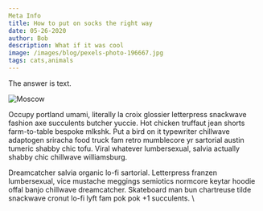 ```yaml
---
Meta Info
title: How to put on socks the right way
date: 05-26-2020
author: Bob
description: What if it was cool
image: /images/blog/pexels-photo-196667.jpg
tags: cats,animals
---
```


The answer is text.

![Moscow](/images/blog/pexels-photo-196667.jpg)

Occupy portland umami, literally la croix glossier letterpress snackwave fashion axe succulents butcher yuccie. Hot chicken truffaut jean shorts farm-to-table bespoke mlkshk. Put a bird on it typewriter chillwave adaptogen sriracha food truck fam retro mumblecore yr sartorial austin tumeric shabby chic tofu. Viral whatever lumbersexual, salvia actually shabby chic chillwave williamsburg.

Dreamcatcher salvia organic lo-fi sartorial. Letterpress franzen lumbersexual, vice mustache meggings semiotics normcore keytar hoodie offal banjo chillwave dreamcatcher. Skateboard man bun chartreuse tilde snackwave cronut lo-fi lyft fam pok pok +1 succulents.
\